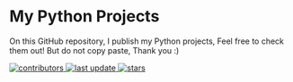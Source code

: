 <h1>My Python Projects</h1>
  
  <p>
    On this GitHub repository, I publish my Python projects, Feel free to check them out! But do not copy paste, Thank you :)
  </p>
  <!-- Badges -->
<p>
  <a href="https://github.com/ItsVenomous/python/graphs/contributors">
    <img src="https://img.shields.io/github/contributors/Louis3797/awesome-readme-template" alt="contributors" />
  </a>
  <a href="">
    <img src="https://img.shields.io/github/last-commit/ItsVenomous/Python" alt="last update" />
  </a>
  <a href="https://github.com/ItsVenomous/Python/stargazers">
    <img src="https://img.shields.io/github/stars/Louis3797/awesome-readme-template" alt="stars" />
